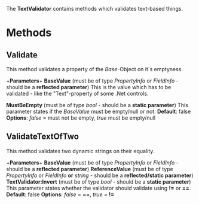 The **TextValidator** contains methods which validates text-based things.

# Methods
## Validate
This method validates a property of the _Base_-Object on it´s emptyness.

+**Parameters**+
**BaseValue** (must be of type _PropertyInfo_ or _FieldInfo_ - should be a **reflected parameter**)
This is the value which has to be validated - like the "Text"-property of some .Net controls.

**MustBeEmpty** (must be of type _bool_ - should be a **static parameter**)
This parameter states if the _BaseValue_ must be empty/null or not.
**Default**: false
**Options**: _false_ = must not be empty, _true_ must be empty/null


## ValidateTextOfTwo
This method validates two dynamic strings on their equality.

+**Parameters**+
**BaseValue** (must be of type _PropertyInfo_ or _FieldInfo_ - should be a **reflected parameter**)
**ReferenceValue** (must be of type _PropertyInfo_ or _FieldInfo_ **or** _string_ - should be a **reflected/static parameter**)
**TextValidator:Invert** (must be of type _bool_ - should be a **static parameter**)
This parameter states whether the validator should validate using **!=** or **==**.
**Default**: false
**Options**: _false_ = **==**, _true_ = **!=**